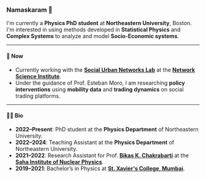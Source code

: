 ### Namaskaram 👋

I'm currently a **Physics PhD student** at **Northeastern University**, Boston. I'm interested in using methods developed in **Statistical Physics** and **Complex Systems** to analyze and model **Socio-Economic systems**.

---

#### 🔭 Now

- Currently working with the [**Social Urban Networks Lab**](https://www.socialurban.net/) at the [**Network Science Institute**](https://www.networkscienceinstitute.org/).
- Under the guidance of Prof. Esteban Moro, I am researching **policy interventions** using **mobility data** and **trading dynamics** on social trading platforms.

---

#### 🧑‍🏫 Bio

- **2022–Present**: PhD student at the **Physics Department** of Northeastern University.
- **2022–2024**: Teaching Assistant at the **Physics Department** of Northeastern University.
- **2021–2022**: Research Assistant for Prof. [**Bikas K. Chakrabarti**](https://www.saha.ac.in/cmp/bikask.chakrabarti/bikas.html) at the [**Saha Institute of Nuclear Physics**](https://www.saha.ac.in).
- **2019–2021**: Bachelor’s in Physics at [**St. Xavier's College, Mumbai**](https://xaviers.ac/).

